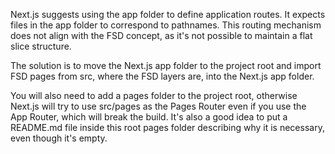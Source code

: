 Next.js suggests using the app folder to define application routes. It expects files in the app folder to correspond to
pathnames. This routing mechanism does not align with the FSD concept, as it's not possible to maintain a flat slice
structure.

The solution is to move the Next.js app folder to the project root and import FSD pages from src, where the FSD layers
are, into the Next.js app folder.

You will also need to add a pages folder to the project root, otherwise Next.js will try to use src/pages as the Pages
Router even if you use the App Router, which will break the build. It's also a good idea to put a README.md file inside
this root pages folder describing why it is necessary, even though it's empty.